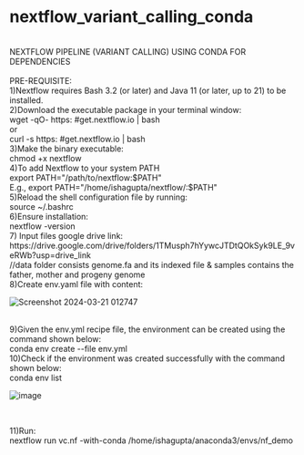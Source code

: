 # nextflow_variant_calling_conda
<br>
NEXTFLOW PIPELINE (VARIANT CALLING) USING CONDA FOR DEPENDENCIES
<br>
<br>
PRE-REQUISITE:
<br>
1)Nextflow requires Bash 3.2 (or later) and Java 11 (or later, up to 21) to be installed.
<br>
2)Download the executable package in your terminal window:
<br>
wget -qO- https: #get.nextflow.io | bash
<br>
or
<br>
curl -s https: #get.nextflow.io | bash
<br>
3)Make the binary executable:
<br>
chmod +x nextflow
<br>
4)To add Nextflow to your system PATH
<br>
export PATH="/path/to/nextflow:$PATH"
<br>
E.g., export PATH="/home/ishagupta/nextflow/:$PATH"
<br>
5)Reload the shell configuration file by running:
<br>
source ~/.bashrc
<br>
6)Ensure installation:
<br>
nextflow -version
<br>
7) Input files google drive link: https://drive.google.com/drive/folders/1TMusph7hYywcJTDtQOkSyk9LE_9veRWb?usp=drive_link
<br>
//data folder consists genome.fa and its indexed file & samples contains the father, mother and progeny genome
<br>
8)Create env.yaml file with content:
<br>


![Screenshot 2024-03-21 012747](https://github.com/Isha-Guptaa/nextflow_variant_calling_conda/assets/152583125/05373bda-c49f-40fb-ba44-c10ee7348722)


<br>
9)Given the env.yml recipe file, the environment can be created using the command shown below:
<br>
conda env create --file env.yml
<br>
10)Check if the environment was created successfully with the command shown below:
<br>
conda env list
<br>


![image](https://github.com/Isha-Guptaa/nextflow_fastqc_conda/assets/152583125/7ad19de4-d4cb-4f3f-b2ca-21c5cebe5e49)


<br>


11)Run:
<br>
nextflow run vc.nf -with-conda /home/ishagupta/anaconda3/envs/nf_demo
